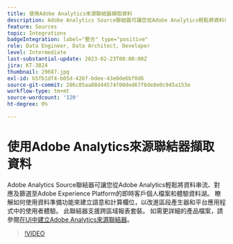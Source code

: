 ```yaml
---
title: 使用Adobe Analytics來源聯結器擷取資料
description: Adobe Analytics Source聯結器可讓您從Adobe Analytics輕鬆將資料串流、對應及篩選至Adobe Experience Platform的即時客戶個人檔案和體驗資料湖。
feature: Sources
topic: Integrations
badgeIntegration: label="整合" type="positive"
role: Data Engineer, Data Architect, Developer
level: Intermediate
last-substantial-update: 2023-02-23T00:00:00Z
jira: KT-3824
thumbnail: 29687.jpg
exl-id: b5fb1df4-b05d-426f-bdee-43e0de6bf0d6
source-git-commit: 286c85aa88d44574f00ded67f0de8e0c945a153e
workflow-type: tm+mt
source-wordcount: '120'
ht-degree: 0%

---
```


# 使用Adobe Analytics來源聯結器擷取資料

Adobe Analytics Source聯結器可讓您從Adobe Analytics輕鬆將資料串流、對應及篩選至Adobe Experience Platform的即時客戶個人檔案和體驗資料湖。 瞭解如何使用資料準備功能來建立語意和計算欄位，以改進區段產生器和平台應用程式中的使用者體驗。 此聯結器支援跨區域報表套裝。 如需更詳細的產品檔案，請參閱[在UI中建立Adobe Analytics來源聯結器](https://experienceleague.adobe.com/docs/experience-platform/sources/ui-tutorials/create/adobe-applications/analytics.html?lang=zh-Hant)。

>[!VIDEO](https://video.tv.adobe.com/v/3430259?learn=on&enablevpops&captions=chi_hant)
